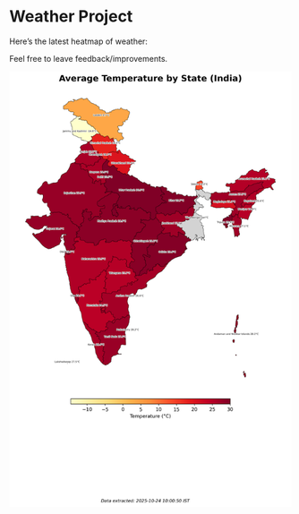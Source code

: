 # Weather Project

Here’s the latest heatmap of weather:

Feel free to leave feedback/improvements.

![India Heatmap](docs/assets/india_heatmap.png?v=FB00FD)
